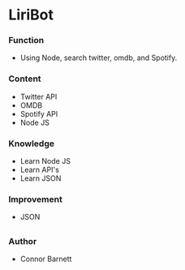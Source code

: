 # LiriBot

### Function
* Using Node, search twitter, omdb, and Spotify.

### Content
* Twitter API
* OMDB 
* Spotify API
* Node JS

### Knowledge
* Learn Node JS
* Learn API's
* Learn JSON

### Improvement
* JSON
##
### Author
* Connor Barnett
